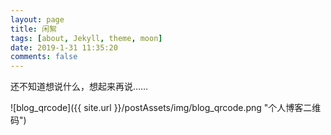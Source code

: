 ```yaml
---
layout: page
title: 闲絮
tags: [about, Jekyll, theme, moon]
date: 2019-1-31 11:35:20
comments: false
---
```



还不知道想说什么，想起来再说……

![blog_qrcode]({{ site.url }}/postAssets/img/blog_qrcode.png "个人博客二维码")